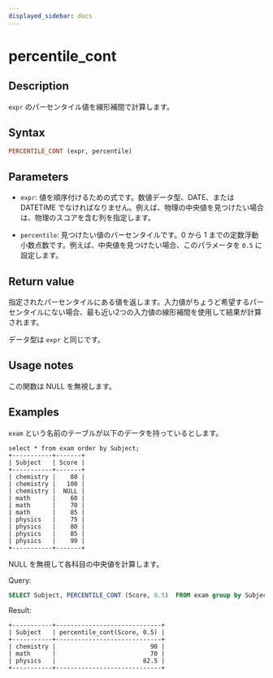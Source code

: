 ```yaml
---
displayed_sidebar: docs
---
```


# percentile_cont

## Description

`expr` のパーセンタイル値を線形補間で計算します。

## Syntax

```Haskell
PERCENTILE_CONT (expr, percentile) 
```

## Parameters

- `expr`: 値を順序付けるための式です。数値データ型、DATE、または DATETIME でなければなりません。例えば、物理の中央値を見つけたい場合は、物理のスコアを含む列を指定します。

- `percentile`: 見つけたい値のパーセンタイルです。0 から 1 までの定数浮動小数点数です。例えば、中央値を見つけたい場合、このパラメータを `0.5` に設定します。

## Return value

指定されたパーセンタイルにある値を返します。入力値がちょうど希望するパーセンタイルにない場合、最も近い2つの入力値の線形補間を使用して結果が計算されます。

データ型は `expr` と同じです。

## Usage notes

この関数は NULL を無視します。

## Examples

`exam` という名前のテーブルが以下のデータを持っているとします。

```Plain
select * from exam order by Subject;
+-----------+-------+
| Subject   | Score |
+-----------+-------+
| chemistry |    80 |
| chemistry |   100 |
| chemistry |  NULL |
| math      |    60 |
| math      |    70 |
| math      |    85 |
| physics   |    75 |
| physics   |    80 |
| physics   |    85 |
| physics   |    99 |
+-----------+-------+
```

NULL を無視して各科目の中央値を計算します。

Query:

```SQL
SELECT Subject, PERCENTILE_CONT (Score, 0.5)  FROM exam group by Subject;
```

Result:

```Plain
+-----------+-----------------------------+
| Subject   | percentile_cont(Score, 0.5) |
+-----------+-----------------------------+
| chemistry |                          90 |
| math      |                          70 |
| physics   |                        82.5 |
+-----------+-----------------------------+
```